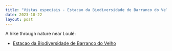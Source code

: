 ```yaml
---
title: "Vistas especiais - Estacao da Biodiversidade de Barranco do Velho"
date: 2023-10-22
layout: post
---
```


A hike through nature near Loulé:

* [Estacao da Biodiversidade de Barranco do Velho](https://geoparquealgarvensis.pt/en/biodiversidade/81-estacoes-de-biodiversidade/447-estacao-da-biodiversidade-de-barranco-do-velho)
